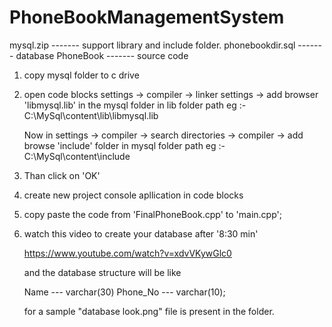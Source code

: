 # PhoneBookManagementSystem

mysql.zip		------- 	support library and include folder.
phonebookdir.sql	------- 	database
PhoneBook		------- 	source code


1) copy mysql folder to c drive
2) open code blocks 
	settings -> compiler -> linker settings -> add 
	browser 'libmysql.lib' in the mysql folder in lib folder
	path eg :- C:\MySql\content\lib\libmysql.lib

	Now in
	settings -> compiler -> search directories -> compiler -> add
	browse 'include' folder in mysql folder
	path eg :- C:\MySql\content\include
	
3) Than click on 'OK'

4) create new project console apllication in code blocks
5) copy paste the code from 'FinalPhoneBook.cpp' to 'main.cpp';

6)	watch this video to create your database after '8:30 min'
	
	https://www.youtube.com/watch?v=xdvVKywGlc0
	
	
	and the database structure will be like
	
	Name 		  --- varchar(30)
	Phone_No 	--- varchar(10);

	for a sample "database look.png" file is present in the folder.
